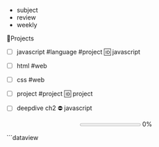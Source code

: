 - subject
- review
- weekly

🚀Projects

- [ ] javascript #language #project 🆔 javascript
- [ ] html #web
- [ ] css #web
- [ ] project #project 🆔 project

- [ ] deepdive ch2 ⛔ javascript

<p align = "center"> <progress max=100 value=0> </progress> 0% </p>
```dataview

```
